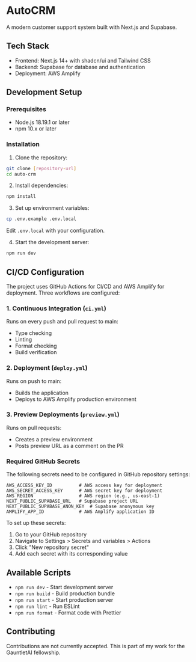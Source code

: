 # AutoCRM

A modern customer support system built with Next.js and Supabase.

## Tech Stack

- Frontend: Next.js 14+ with shadcn/ui and Tailwind CSS
- Backend: Supabase for database and authentication
- Deployment: AWS Amplify

## Development Setup

### Prerequisites

- Node.js 18.19.1 or later
- npm 10.x or later

### Installation

1. Clone the repository:

```bash
git clone [repository-url]
cd auto-crm
```

2. Install dependencies:

```bash
npm install
```

3. Set up environment variables:

```bash
cp .env.example .env.local
```

Edit `.env.local` with your configuration.

4. Start the development server:

```bash
npm run dev
```

## CI/CD Configuration

The project uses GitHub Actions for CI/CD and AWS Amplify for deployment. Three workflows are configured:

### 1. Continuous Integration (`ci.yml`)
Runs on every push and pull request to main:
- Type checking
- Linting
- Format checking
- Build verification

### 2. Deployment (`deploy.yml`)
Runs on push to main:
- Builds the application
- Deploys to AWS Amplify production environment

### 3. Preview Deployments (`preview.yml`)
Runs on pull requests:
- Creates a preview environment
- Posts preview URL as a comment on the PR

### Required GitHub Secrets

The following secrets need to be configured in GitHub repository settings:

```
AWS_ACCESS_KEY_ID          # AWS access key for deployment
AWS_SECRET_ACCESS_KEY      # AWS secret key for deployment
AWS_REGION                 # AWS region (e.g., us-east-1)
NEXT_PUBLIC_SUPABASE_URL   # Supabase project URL
NEXT_PUBLIC_SUPABASE_ANON_KEY  # Supabase anonymous key
AMPLIFY_APP_ID             # AWS Amplify application ID
```

To set up these secrets:
1. Go to your GitHub repository
2. Navigate to Settings > Secrets and variables > Actions
3. Click "New repository secret"
4. Add each secret with its corresponding value

## Available Scripts

- `npm run dev` - Start development server
- `npm run build` - Build production bundle
- `npm run start` - Start production server
- `npm run lint` - Run ESLint
- `npm run format` - Format code with Prettier

## Contributing

Contributions are not currently accepted.
This is part of my work for the GauntletAI fellowship.
